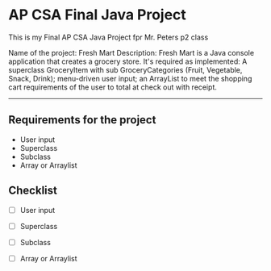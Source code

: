# AP CSA Final Java Project
This is my Final AP CSA Java Project fpr Mr. Peters p2 class

Name of the project: Fresh Mart
Description: Fresh Mart is a Java console application that creates a grocery store. It's required as implemented: A superclass GroceryItem with sub GroceryCategories (Fruit, Vegetable, Snack, Drink); menu-driven user input; an ArrayList to meet the shopping cart requirements of the user to total at check out with receipt.

***
## Requirements for the project
- User input
- Superclass
- Subclass
- Array or Arraylist
## Checklist
- [ ] User input
- [ ] Superclass
- [ ] Subclass
- [ ] Array or Arraylist

